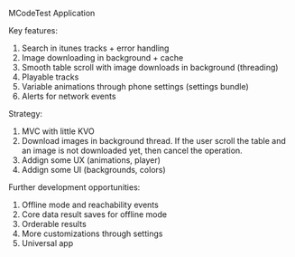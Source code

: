 MCodeTest Application

Key features:
1. Search in itunes tracks + error handling
2. Image downloading in background + cache
3. Smooth table scroll with image downloads in background (threading)
4. Playable tracks
5. Variable animations through phone settings (settings bundle)
6. Alerts for network events

Strategy:
1. MVC with little KVO
2. Download images in background thread. If the user scroll the table and an image is not downloaded yet, then cancel the operation.
3. Addign some UX (animations, player)
4. Addign some UI (backgrounds, colors)

Further development opportunities:
1. Offline mode and reachability events
2. Core data result saves for offline mode
3. Orderable results
4. More customizations through settings
5. Universal app
